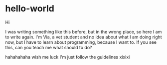 # hello-world

Hi

I was writing something like this before, but in the wrong place, so here I am to write again.
I'm Via, a vet student and no idea about what I am doing right now, but I have to learn about programming, because I want to.
If you see this, can you teach me what should to do?

hahahahaha wish me luck
I'm just follow the guidelines
xixixi
